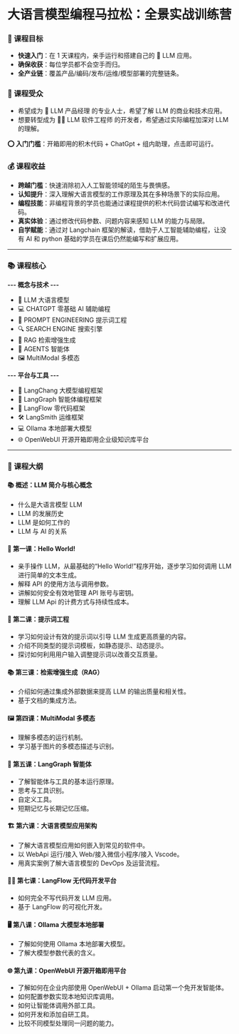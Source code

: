 # 大语言模型编程马拉松：全景实战训练营

### 🎯 课程目标

- **快速入门**：在 1 天课程内，亲手运行和搭建自己的 🤖 LLM 应用。
- **确保收获**：每位学员都不会空手而归。
- **全产业链**：覆盖产品/编码/发布/运维/模型部署的完整链条。

### 👥 课程受众

- 希望成为 👥 LLM 产品经理 的专业人士，希望了解 LLM 的商业和技术应用。
- 想要转型成为 👨‍💻 LLM 软件工程师 的开发者，希望通过实际编程加深对 LLM 的理解。

**⭕️ 入门门槛**：开箱即用的积木代码 + ChatGpt + 组内助理，点击即可运行。

### 💰 课程收益

- **跨越门槛**：快速消除初入人工智能领域的陌生与畏惧感。
- **认知提升**：深入理解大语言模型的工作原理及其在多种场景下的实际应用。
- **编程技能**：非编程背景的学员也能通过课程提供的积木代码尝试编写和改进代码。
- **真实体验**：通过修改代码参数、问题内容来感知 LLM 的能力与局限。
- **自学赋能**：通过对 Langchain 框架的解读，借助于人工智能辅助编程，让没有 AI 和 python 基础的学员在课后仍然能编写和扩展应用。

---

### 📚 课程核心

**--- 概念与技术 ---**

- 🤖 LLM 大语言模型
- 💻 CHATGPT 零基础 AI 辅助编程
- 📝 PROMPT ENGINEERING 提示词工程
- 🔍 SEARCH ENGINE 搜索引擎
- 🔄 RAG 检索增强生成
- 🤖 AGENTS 智能体
- 🖼️ MultiModal 多模态

**--- 平台与工具 ---**

- 🦜 LangChang 大模型编程框架
- 🤖 LangGraph 智能体编程框架
- 🔧 LangFlow 零代码框架
- 🛠 LangSmith 运维框架
- 💻 Ollama 本地部署大模型
- 🌐 OpenWebUI 开源开箱即用企业级知识库平台

---

### 📖 课程大纲

#### 📚 概述：LLM 简介与核心概念

- 什么是大语言模型 LLM
- LLM 的发展历史
- LLM 是如何工作的
- LLM 与 AI 的关系

#### 🏁 第一课：Hello World!

- 亲手操作 LLM，从最基础的“Hello World!”程序开始，逐步学习如何调用 LLM 进行简单的文本生成。
- 解释 API 的使用方法与调用参数。
- 讲解如何安全有效地管理 API 账号与密钥。
- 理解 LLM Api 的计费方式与持续性成本。

#### 📝 第二课：提示词工程

- 学习如何设计有效的提示词以引导 LLM 生成更高质量的内容。
- 介绍不同类型的提示词模板，如静态提示、动态提示。
- 探讨如何利用用户输入调整提示词以改善交互质量。

#### 📚 第三课：检索增强生成（RAG）

- 介绍如何通过集成外部数据来提高 LLM 的输出质量和相关性。
- 基于文档的集成方法。

#### 🖼️ 第四课：MultiModal 多模态

- 理解多模态的运行机制。
- 学习基于图片的多模态描述与识别。

#### 🧠 第五课：LangGraph 智能体

- 了解智能体与工具的基本运行原理。
- 思考与工具识别。
- 自定义工具。
- 短期记忆与长期记忆压缩。

#### 🏗️ 第六课：大语言模型应用架构

- 了解大语言模型应用如何嵌入到常见的软件中。
- 以 WebApi 运行/接入 Web/接入微信小程序/接入 Vscode。
- 用真实案例了解大语言模型的 DevOps 及运营流程。

#### 🧑‍💻 第七课：LangFlow 无代码开发平台

- 如何完全不写代码开发 LLM 应用。
- 基于 LangFlow 的可视化开发。

#### 🖥️ 第八课：Ollama 大模型本地部署

- 了解如何使用 Ollama 本地部署大模型。
- 了解大模型参数代表的含义。

#### 🌐 第九课：OpenWebUI 开源开箱即用平台

- 了解如何在企业内部使用 OpenWebUI + Ollama 启动第一个免开发智能体。
- 如何配置参数实现本地知识库调用。
- 如何让智能体调用外部工具。
- 如何开发和添加自研工具。
- 比较不同模型处理同一问题的能力。
